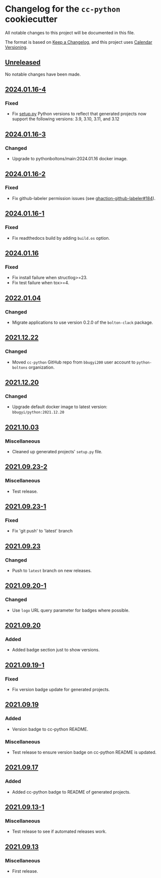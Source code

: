 # Changelog for the `cc-python` cookiecutter

All notable changes to this project will be documented in this file.

The format is based on [Keep a Changelog], and this project uses
[Calendar Versioning].

[Keep a Changelog]: https://keepachangelog.com/en/1.0.0/
[Calendar Versioning]: https://calver.org/

## [Unreleased](https://github.com/python-boltons/cc-python/compare/2024.01.16-4...HEAD)

No notable changes have been made.

## [2024.01.16-4](https://github.com/python-boltons/cc-python/compare/2024.01.16-3...2024.01.16-4)

### Fixed

* Fix [setup.py][1] Python versions to reflect that generated projects now
  support the following versions: 3.9, 3.10, 3.11, and 3.12

## [2024.01.16-3](https://github.com/python-boltons/cc-python/compare/2024.01.16-2...2024.01.16-3)

### Changed

* Upgrade to pythonboltons/main:2024.01.16 docker image.

## [2024.01.16-2](https://github.com/python-boltons/cc-python/compare/2024.01.16-1...2024.01.16-2)

### Fixed

* Fix github-labeler permission issues (see
  [ghaction-github-labeler#184](http://github.com/crazy-max/ghaction-github-labeler/issues/184)).

## [2024.01.16-1](https://github.com/python-boltons/cc-python/compare/2024.01.16...2024.01.16-1)

### Fixed

* Fix readthedocs build by adding `build.os` option.

## [2024.01.16](https://github.com/python-boltons/cc-python/compare/2022.01.04...2024.01.16)

### Fixed

* Fix install failure when structlog>=23.
* Fix test failure when tox>=4.

## [2022.01.04](https://github.com/python-boltons/cc-python/compare/2021.12.22...2022.01.04)

### Changed

* Migrate applications to use version 0.2.0 of the `bolton-clack` package.

## [2021.12.22](https://github.com/python-boltons/cc-python/compare/2021.12.20...2021.12.22)

### Changed

* Moved `cc-python` GitHub repo from `bbugyi200` user account to `python-boltons` organization.

## [2021.12.20](https://github.com/python-boltons/cc-python/compare/2021.10.03...2021.12.20)

### Changed

* Upgrade default docker image to latest version: `bbugyi/python:2021.12.20`

## [2021.10.03](https://github.com/python-boltons/cc-python/compare/2021.09.23-2...2021.10.03)

### Miscellaneous

* Cleaned up generated projects' `setup.py` file.

## [2021.09.23-2](https://github.com/python-boltons/cc-python/compare/2021.09.23-1...2021.09.23-2)

### Miscellaneous

* Test release.

## [2021.09.23-1](https://github.com/python-boltons/cc-python/compare/2021.09.23...2021.09.23-1)

### Fixed

* Fix 'git push' to 'latest' branch

## [2021.09.23](https://github.com/python-boltons/cc-python/compare/2021.09.20-1...2021.09.23)

### Changed

* Push to `latest` branch on new releases.

## [2021.09.20-1](https://github.com/python-boltons/cc-python/compare/2021.09.20...2021.09.20-1)

### Changed

* Use `logo` URL query parameter for badges where possible.

## [2021.09.20](https://github.com/python-boltons/cc-python/compare/2021.09.19-1...2021.09.20)

### Added

* Added badge section just to show versions.

## [2021.09.19-1](https://github.com/python-boltons/cc-python/compare/2021.09.19...2021.09.19-1)

### Fixed

* Fix version badge update for generated projects.

## [2021.09.19](https://github.com/python-boltons/cc-python/compare/2021.09.17...2021.09.19)

### Added

* Version badge to cc-python README.

### Miscellaneous

* Test release to ensure version badge on cc-python README is updated.

## [2021.09.17](https://github.com/python-boltons/cc-python/compare/2021.09.13-1...2021.09.17)

### Added

* Added cc-python badge to README of generated projects.

## [2021.09.13-1](https://github.com/python-boltons/cc-python/compare/2021.09.13...2021.09.13-1)

### Miscellaneous

* Test release to see if automated releases work.

## [2021.09.13](https://github.com/python-boltons/cc-python/releases/tag/2021.09.13)

### Miscellaneous

* First release.

[1]: https://github.com/python-boltons/cc-python/blob/master/%7B%7Bcookiecutter.git_repo_name%7D%7D/setup.py
